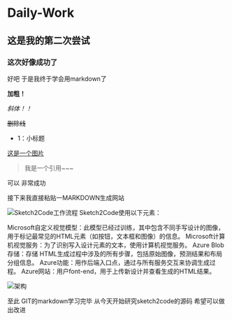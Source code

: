 # Daily-Work
## 这是我的第二次尝试
### 这次好像成功了

好吧 于是我终于学会用markdown了

**加粗！**

*斜体！！*

~~删除线~~



* 1：小标题

[这是一个图片](https://timgsa.baidu.com/timg?image&quality=80&size=b9999_10000&sec=1537987995843&di=c678672235df2017097c8b8c46431752&imgtype=0&src=http%3A%2F%2Fs4.51cto.com%2Foss%2F201808%2F24%2F16c0f3612cee4ac5e3da39d0b7d4a05f.jpg-wh_651x-s_2890893485.jpg)

> 我是一个引用~~~

可以 非常成功

接下来我直接粘贴一MARKDOWN生成网站

![Sketch2Code工作流程][1]
Sketch2Code使用以下元素：

Microsoft自定义视觉模型：此模型已经过训练，其中包含不同手写设计的图像，用于标记最常见的HTML元素（如按钮，文本框和图像）的信息。
Microsoft计算机视觉服务：为了识别写入设计元素的文本，使用计算机视觉服务。
Azure Blob存储：存储 HTML生成过程中涉及的所有步骤，包括原始图像，预测结果和布局分组信息。
Azure功能：用作后端入口点，通过与所有服务交互来协调生成过程。
Azure网站：用户font-end，用于上传新设计并查看生成的HTML结果。

![架构][2]


  [1]: https://azurecomcdn.azureedge.net/mediahandler/acomblog/media/Default/blog/8f669723-2a5f-458f-be08-6fe6551d62b3.png
  [2]: https://azurecomcdn.azureedge.net/mediahandler/acomblog/media/Default/blog/40e8b655-030e-4238-8dbc-3099b4a5d0e6.png
  
  至此 GIT的markdown学习完毕 从今天开始研究sketch2code的源码 希望可以做出改进 
